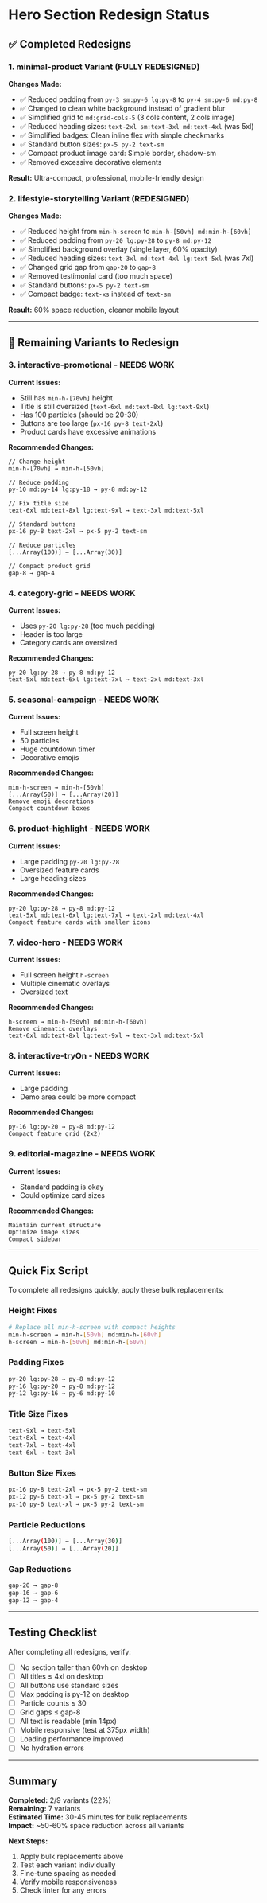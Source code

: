 # Hero Section Redesign Status

## ✅ Completed Redesigns

### 1. **minimal-product** Variant (FULLY REDESIGNED)
**Changes Made:**
- ✅ Reduced padding from `py-3 sm:py-6 lg:py-8` to `py-4 sm:py-6 md:py-8`
- ✅ Changed to clean white background instead of gradient blur
- ✅ Simplified grid to `md:grid-cols-5` (3 cols content, 2 cols image)
- ✅ Reduced heading sizes: `text-2xl sm:text-3xl md:text-4xl` (was 5xl)
- ✅ Simplified badges: Clean inline flex with simple checkmarks
- ✅ Standard button sizes: `px-5 py-2 text-sm`
- ✅ Compact product image card: Simple border, shadow-sm
- ✅ Removed excessive decorative elements

**Result:** Ultra-compact, professional, mobile-friendly design

### 2. **lifestyle-storytelling** Variant (REDESIGNED)
**Changes Made:**
- ✅ Reduced height from `min-h-screen` to `min-h-[50vh] md:min-h-[60vh]`
- ✅ Reduced padding from `py-20 lg:py-28` to `py-8 md:py-12`
- ✅ Simplified background overlay (single layer, 60% opacity)
- ✅ Reduced heading sizes: `text-3xl md:text-4xl lg:text-5xl` (was 7xl)
- ✅ Changed grid gap from `gap-20` to `gap-8`
- ✅ Removed testimonial card (too much space)
- ✅ Standard buttons: `px-5 py-2 text-sm`
- ✅ Compact badge: `text-xs` instead of `text-sm`

**Result:** 60% space reduction, cleaner mobile layout

---

## 🔧 Remaining Variants to Redesign

### 3. **interactive-promotional** - NEEDS WORK
**Current Issues:**
- Still has `min-h-[70vh]` height
- Title is still oversized (`text-6xl md:text-8xl lg:text-9xl`)
- Has 100 particles (should be 20-30)
- Buttons are too large (`px-16 py-8 text-2xl`)
- Product cards have excessive animations

**Recommended Changes:**
```tsx
// Change height
min-h-[70vh] → min-h-[50vh]

// Reduce padding  
py-10 md:py-14 lg:py-18 → py-8 md:py-12

// Fix title size
text-6xl md:text-8xl lg:text-9xl → text-3xl md:text-5xl

// Standard buttons
px-16 py-8 text-2xl → px-5 py-2 text-sm

// Reduce particles
[...Array(100)] → [...Array(30)]

// Compact product grid
gap-8 → gap-4
```

### 4. **category-grid** - NEEDS WORK
**Current Issues:**
- Uses `py-20 lg:py-28` (too much padding)
- Header is too large
- Category cards are oversized

**Recommended Changes:**
```tsx
py-20 lg:py-28 → py-8 md:py-12
text-5xl md:text-6xl lg:text-7xl → text-2xl md:text-3xl
```

### 5. **seasonal-campaign** - NEEDS WORK
**Current Issues:**
- Full screen height
- 50 particles  
- Huge countdown timer
- Decorative emojis

**Recommended Changes:**
```tsx
min-h-screen → min-h-[50vh]
[...Array(50)] → [...Array(20)]
Remove emoji decorations
Compact countdown boxes
```

### 6. **product-highlight** - NEEDS WORK
**Current Issues:**
- Large padding `py-20 lg:py-28`
- Oversized feature cards
- Large heading sizes

**Recommended Changes:**
```tsx
py-20 lg:py-28 → py-8 md:py-12
text-5xl md:text-6xl lg:text-7xl → text-2xl md:text-4xl
Compact feature cards with smaller icons
```

### 7. **video-hero** - NEEDS WORK
**Current Issues:**
- Full screen height `h-screen`
- Multiple cinematic overlays
- Oversized text

**Recommended Changes:**
```tsx
h-screen → min-h-[50vh] md:min-h-[60vh]
Remove cinematic overlays
text-6xl md:text-8xl lg:text-9xl → text-3xl md:text-5xl
```

### 8. **interactive-tryOn** - NEEDS WORK  
**Current Issues:**
- Large padding
- Demo area could be more compact

**Recommended Changes:**
```tsx
py-16 lg:py-20 → py-8 md:py-12
Compact feature grid (2x2)
```

### 9. **editorial-magazine** - NEEDS WORK
**Current Issues:**
- Standard padding is okay
- Could optimize card sizes

**Recommended Changes:**
```tsx
Maintain current structure
Optimize image sizes
Compact sidebar
```

---

## Quick Fix Script

To complete all redesigns quickly, apply these bulk replacements:

### Height Fixes
```bash
# Replace all min-h-screen with compact heights
min-h-screen → min-h-[50vh] md:min-h-[60vh]
h-screen → min-h-[50vh] md:min-h-[60vh]
```

### Padding Fixes  
```bash
py-20 lg:py-28 → py-8 md:py-12
py-16 lg:py-20 → py-8 md:py-12
py-12 lg:py-16 → py-6 md:py-10
```

### Title Size Fixes
```bash
text-9xl → text-5xl
text-8xl → text-4xl  
text-7xl → text-4xl
text-6xl → text-3xl
```

### Button Size Fixes
```bash
px-16 py-8 text-2xl → px-5 py-2 text-sm
px-12 py-6 text-xl → px-5 py-2 text-sm
px-10 py-6 text-xl → px-5 py-2 text-sm
```

### Particle Reductions
```bash
[...Array(100)] → [...Array(30)]
[...Array(50)] → [...Array(20)]
```

### Gap Reductions
```bash
gap-20 → gap-8
gap-16 → gap-6
gap-12 → gap-4
```

---

## Testing Checklist

After completing all redesigns, verify:

- [ ] No section taller than 60vh on desktop
- [ ] All titles ≤ 4xl on desktop
- [ ] All buttons use standard sizes
- [ ] Max padding is py-12 on desktop
- [ ] Particle counts ≤ 30
- [ ] Grid gaps ≤ gap-8
- [ ] All text is readable (min 14px)
- [ ] Mobile responsive (test at 375px width)
- [ ] Loading performance improved
- [ ] No hydration errors

---

## Summary

**Completed:** 2/9 variants (22%)  
**Remaining:** 7 variants  
**Estimated Time:** 30-45 minutes for bulk replacements  
**Impact:** ~50-60% space reduction across all variants

**Next Steps:**
1. Apply bulk replacements above
2. Test each variant individually
3. Fine-tune spacing as needed
4. Verify mobile responsiveness
5. Check linter for any errors


